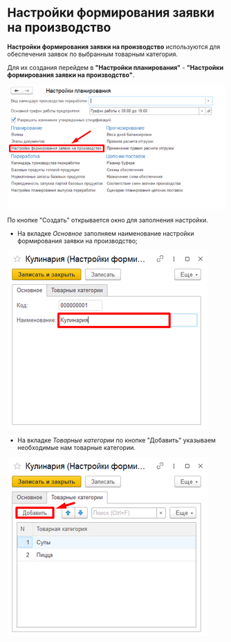 # Настройки формирования заявки на производство

**Настройки формирования заявки на производство** используются для обеспечения заявок по выбранным товарным категория.

Для их создания перейдем в **"Настройки планирования"** - **"Настройки формирования заявки на производство"**.

[![1][1]][1]

По кнопке "Создать" открывается окно для заполнения настройки.

- На вкладке *Основное* заполняем наименование настройки формирования заявки на производство;

[![2][2]][2]

- На вкладке *Товарные категории* по кнопке "Добавить" указываем необходимые нам товарные категории.

[![3][3]][3]

[1]: SettingsFormingApplicationsForProduction.assets/1.png
[2]: SettingsFormingApplicationsForProduction.assets/2.png
[3]: SettingsFormingApplicationsForProduction.assets/3.png
